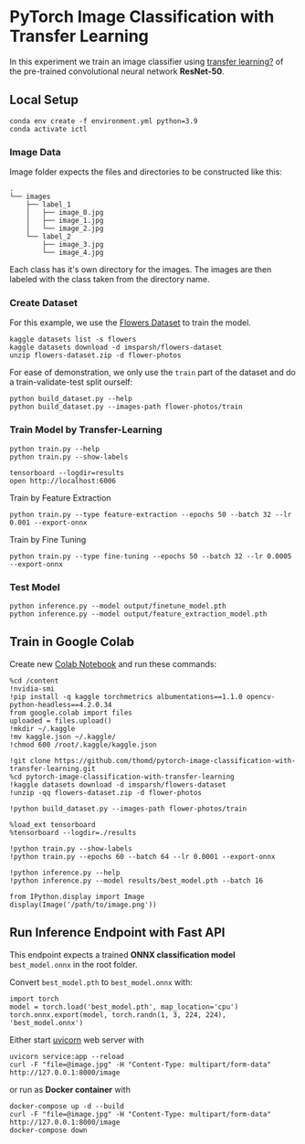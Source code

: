 # PyTorch Image Classification with Transfer Learning

In this experiment we train an image classifier using [transfer learning?](https://nbviewer.jupyter.org/github/thomd/pytorch-image-classification-with-transfer-learning/blob/main/transfer-learning.ipynb) of the pre-trained convolutional neural network **ResNet-50**.

## Local Setup

    conda env create -f environment.yml python=3.9
    conda activate ictl

### Image Data

Image folder expects the files and directories to be constructed like this:

    .
    └── images
        ├── label_1
        │   ├── image_0.jpg
        │   ├── image_1.jpg
        │   └── image_2.jpg
        └── label_2
            ├── image_3.jpg
            └── image_4.jpg

Each class has it's own directory for the images. The images are then labeled with the class taken from the directory name.

### Create Dataset

For this example, we use the [Flowers Dataset](https://www.kaggle.com/datasets/imsparsh/flowers-dataset/) to train the model.

    kaggle datasets list -s flowers
    kaggle datasets download -d imsparsh/flowers-dataset
    unzip flowers-dataset.zip -d flower-photos

For ease of demonstration, we only use the `train` part of the dataset and do a train-validate-test split ourself:

    python build_dataset.py --help
    python build_dataset.py --images-path flower-photos/train

### Train Model by Transfer-Learning

    python train.py --help
    python train.py --show-labels

    tensorboard --logdir=results
    open http://localhost:6006

Train by Feature Extraction

    python train.py --type feature-extraction --epochs 50 --batch 32 --lr 0.001 --export-onnx

Train by Fine Tuning

    python train.py --type fine-tuning --epochs 50 --batch 32 --lr 0.0005 --export-onnx

### Test Model

    python inference.py --model output/finetune_model.pth
    python inference.py --model output/feature_extraction_model.pth

## Train in Google Colab

Create new [Colab Notebook](https://colab.research.google.com) and run these commands:

    %cd /content
    !nvidia-smi
    !pip install -q kaggle torchmetrics albumentations==1.1.0 opencv-python-headless==4.2.0.34
    from google.colab import files
    uploaded = files.upload()
    !mkdir ~/.kaggle
    !mv kaggle.json ~/.kaggle/
    !chmod 600 /root/.kaggle/kaggle.json

    !git clone https://github.com/thomd/pytorch-image-classification-with-transfer-learning.git
    %cd pytorch-image-classification-with-transfer-learning
    !kaggle datasets download -d imsparsh/flowers-dataset
    !unzip -qq flowers-dataset.zip -d flower-photos

    !python build_dataset.py --images-path flower-photos/train

    %load_ext tensorboard
    %tensorboard --logdir=./results

    !python train.py --show-labels
    !python train.py --epochs 60 --batch 64 --lr 0.0001 --export-onnx

    !python inference.py --help
    !python inference.py --model results/best_model.pth --batch 16

    from IPython.display import Image
    display(Image('/path/to/image.png'))

## Run Inference Endpoint with Fast API

This endpoint expects a trained **ONNX classification model** `best_model.onnx` in the root folder.

Convert `best_model.pth` to `best_model.onnx` with:

    import torch
    model = torch.load('best_model.pth', map_location='cpu')
    torch.onnx.export(model, torch.randn(1, 3, 224, 224), 'best_model.onnx')

Either start [uvicorn](https://www.uvicorn.org/) web server with

    uvicorn service:app --reload
    curl -F "file=@image.jpg" -H "Content-Type: multipart/form-data" http://127.0.0.1:8000/image

or run as **Docker container** with

    docker-compose up -d --build
    curl -F "file=@image.jpg" -H "Content-Type: multipart/form-data" http://127.0.0.1:8000/image
    docker-compose down
